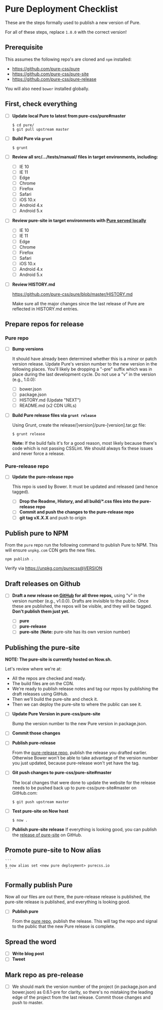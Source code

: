 # Pure Deployment Checklist

These are the steps formally used to publish a new version of Pure.

For all of these steps, replace `1.0.0` with the correct version!

## Prerequisite

This assumes the following repo's are cloned and `npm` installed:

- https://github.com/pure-css/pure
- https://github.com/pure-css/pure-site
- https://github.com/pure-css/pure-release

You will also need `bower` installed globally.

## First, check everything

- [ ] **Update local Pure to latest from pure-css/pure#master**

    ```
    $ cd pure/
    $ git pull upstream master
    ```

- [ ] **Build Pure via `grunt`**

    ```
    $ grunt
    ```

- [ ] **Review all src/.../tests/manual/ files in target environments, including:**

    - [ ] IE 10
    - [ ] IE 11
    - [ ] Edge
    - [ ] Chrome
    - [ ] Firefox
    - [ ] Safari
    - [ ] iOS 10.x
    - [ ] Android 4.x
    - [ ] Android 5.x

- [ ] **Review pure-site in target environments with [Pure served locally](https://github.com/pure-css/pure-site/blob/master/README.md#running-with-pure-served-locally)**

    - [ ] IE 10
    - [ ] IE 11
    - [ ] Edge
    - [ ] Chrome
    - [ ] Firefox
    - [ ] Safari
    - [ ] iOS 10.x
    - [ ] Android 4.x
    - [ ] Android 5.x

- [ ] **Review HISTORY.md**

    https://github.com/pure-css/pure/blob/master/HISTORY.md

    Make sure all the major changes since the last release of Pure are reflected in HISTORY.md entries.

## Prepare repos for release

### Pure repo

- [ ] **Bump versions**

    It should have already been determined whether this is a minor or patch version release. Update Pure's version number to the new version in the following places. You'll likely be dropping a "-pre" suffix which was in place during the last development cycle. Do not use a "v" in the version (e.g., 1.0.0):

    - [ ] bower.json
    - [ ] package.json
    - [ ] HISTORY.md (Update "NEXT")
    - [ ] README.md (x2 CDN URLs)

- [ ] **Build Pure release files via `grunt release`**

    Using Grunt, create the release/[version]/pure-[version].tar.gz file:

    ```
    $ grunt release
    ```

    **Note:** If the build fails it's for a good reason, most likely because there's code which is not passing CSSLint. We should always fix these issues and never force a release.

### Pure-release repo

- [ ] **Update the pure-release repo**

    This repo is used by Bower. It must be updated and released (and hence tagged).

    - [ ] **Drop the Readme, History, and all build/*.css files into the pure-release repo**
    - [ ] **Commit and push the changes to the pure-release repo**
    - [ ] **git tag vX.X.X** and push to origin

## Publish pure to NPM

From the `pure` repo run the following command to publish Pure to NPM. This will ensure `unpkg.com` CDN gets the new files.

```
npm publish .
```

Verify via https://unpkg.com/purecss@VERSION


## Draft releases on Github

- [ ] **Draft a new release on [GitHub](https://github.com/pure-css/pure/releases) for all three repos,** using "v" in the version number (e.g., v1.0.0). Drafts are invisible to the public. Once these are published, the repos will be visible, and they will be tagged. **Don't publish them just yet.**

    - [ ] **pure**
    - [ ] **pure-release**
    - [ ] **pure-site** (**Note:** pure-site has its own version number)

## Publishing the pure-site

**NOTE: The pure-site is currently hosted on Now.sh.**

Let's review where we're at:

* All the repos are checked and ready.
* The build files are on the CDN.
* We're ready to publish release notes and tag our repos by publishing the draft releases using GitHub.
* Then we'll build the pure-site and check it.
* Then we can deploy the pure-site to where the public can see it.

- [ ] **Update Pure Version in pure-css/pure-site**

    Bump the version number to the new Pure version in package.json.

- [ ] **Commit those changes**

- [ ] **Publish pure-release**

    From the [pure-release repo](https://github.com/pure-css/pure-release/releases), publish the release you drafted earlier. Otherwise Bower won't be able to take advantage of the version number you just updated, because pure-release won't yet have the tag.

- [ ] **Git push changes to pure-css/pure-site#master**

    The local changes that were done to update the website for the release needs to be pushed back up to pure-css/pure-site#master on GitHub.com:

    ```
    $ git push upstream master
    ```

- [ ] **Test pure-site on Now host**

    ```
    $ now .
    ```

- [ ] **Publish pure-site release** If everything is looking good, you can publish the [release of pure-site](https://github.com/pure-css/pure-site/releases) on GitHub.

## Promote pure-site to Now alias

    ```
    $ now alias set <new pure deployment> purecss.io
    ```

## Formally publish Pure

Now all our files are out there, the pure-release release is published, the pure-site release is published, and everything is looking good.

- [ ] **Publish pure**

    From the [pure repo](https://github.com/pure-css/pure/releases), publish the release. This will tag the repo and signal to the public that the new Pure release is complete.

## Spread the word

- [ ] **Write blog post**
- [ ] **Tweet**

## Mark repo as pre-release

- [ ] We should mark the version number of the project (in package.json and bower.json) as 0.6.1-pre for clarity, so there's no mistaking the leading edge of the project from the last release. Commit those changes and push to master.
